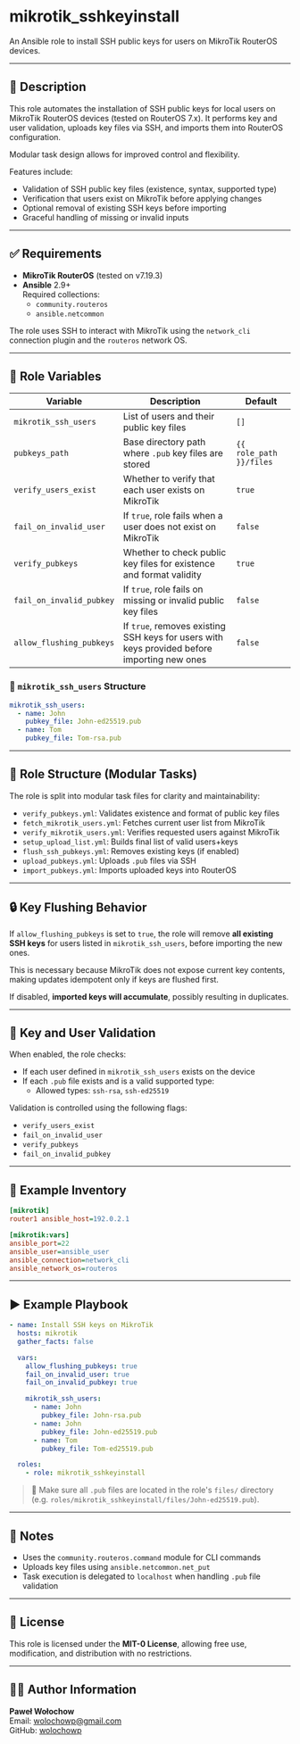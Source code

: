 # mikrotik_sshkeyinstall

An Ansible role to install SSH public keys for users on MikroTik RouterOS devices.

---

## 📄 Description

This role automates the installation of SSH public keys for local users on MikroTik RouterOS devices (tested on RouterOS 7.x). It performs key and user validation, uploads key files via SSH, and imports them into RouterOS configuration.

Modular task design allows for improved control and flexibility.

Features include:

- Validation of SSH public key files (existence, syntax, supported type)
- Verification that users exist on MikroTik before applying changes
- Optional removal of existing SSH keys before importing
- Graceful handling of missing or invalid inputs

---

## ✅ Requirements

- **MikroTik RouterOS** (tested on v7.19.3)
- **Ansible** 2.9+  
  Required collections:
  - `community.routeros`
  - `ansible.netcommon`

The role uses SSH to interact with MikroTik using the `network_cli` connection plugin and the `routeros` network OS.

---

## 📝 Role Variables

| Variable                   | Description                                                                                   | Default                        |
|---------------------------|-----------------------------------------------------------------------------------------------|--------------------------------|
| `mikrotik_ssh_users`      | List of users and their public key files                                                      | `[]`                           |
| `pubkeys_path`            | Base directory path where `.pub` key files are stored                                         | `{{ role_path }}/files`        |
| `verify_users_exist`      | Whether to verify that each user exists on MikroTik                                           | `true`                         |
| `fail_on_invalid_user`    | If `true`, role fails when a user does not exist on MikroTik                                  | `false`                        |
| `verify_pubkeys`          | Whether to check public key files for existence and format validity                           | `true`                         |
| `fail_on_invalid_pubkey`  | If `true`, role fails on missing or invalid public key files                                  | `false`                        |
| `allow_flushing_pubkeys`  | If `true`, removes existing SSH keys for users with keys provided before importing new ones   | `false`                        |

### 🔐 `mikrotik_ssh_users` Structure

```yaml
mikrotik_ssh_users:
  - name: John
    pubkey_file: John-ed25519.pub
  - name: Tom
    pubkey_file: Tom-rsa.pub
```

---

## 📁 Role Structure (Modular Tasks)

The role is split into modular task files for clarity and maintainability:

- `verify_pubkeys.yml`: Validates existence and format of public key files
- `fetch_mikrotik_users.yml`: Fetches current user list from MikroTik
- `verify_mikrotik_users.yml`: Verifies requested users against MikroTik
- `setup_upload_list.yml`: Builds final list of valid users+keys
- `flush_ssh_pubkeys.yml`: Removes existing keys (if enabled)
- `upload_pubkeys.yml`: Uploads `.pub` files via SSH
- `import_pubkeys.yml`: Imports uploaded keys into RouterOS

---

## 🔒 Key Flushing Behavior

If `allow_flushing_pubkeys` is set to `true`, the role will remove **all existing SSH keys** for users listed in `mikrotik_ssh_users`, before importing the new ones.

This is necessary because MikroTik does not expose current key contents, making updates idempotent only if keys are flushed first.

If disabled, **imported keys will accumulate**, possibly resulting in duplicates.

---

## 🧪 Key and User Validation

When enabled, the role checks:

- If each user defined in `mikrotik_ssh_users` exists on the device
- If each `.pub` file exists and is a valid supported type:
  - Allowed types: `ssh-rsa`, `ssh-ed25519`

Validation is controlled using the following flags:

- `verify_users_exist`
- `fail_on_invalid_user`
- `verify_pubkeys`
- `fail_on_invalid_pubkey`

---

## 🔧 Example Inventory

```ini
[mikrotik]
router1 ansible_host=192.0.2.1

[mikrotik:vars]
ansible_port=22
ansible_user=ansible_user
ansible_connection=network_cli
ansible_network_os=routeros
```

---

## ▶️ Example Playbook

```yaml
- name: Install SSH keys on MikroTik
  hosts: mikrotik
  gather_facts: false

  vars:
    allow_flushing_pubkeys: true
    fail_on_invalid_user: true
    fail_on_invalid_pubkey: true

    mikrotik_ssh_users:
      - name: John
        pubkey_file: John-rsa.pub
      - name: John
        pubkey_file: John-ed25519.pub
      - name: Tom
        pubkey_file: Tom-ed25519.pub

  roles:
    - role: mikrotik_sshkeyinstall
```

> 📂 Make sure all `.pub` files are located in the role's `files/` directory (e.g. `roles/mikrotik_sshkeyinstall/files/John-ed25519.pub`).

---

## 🧾 Notes

- Uses the `community.routeros.command` module for CLI commands
- Uploads key files using `ansible.netcommon.net_put`
- Task execution is delegated to `localhost` when handling `.pub` file validation

---

## 🪪 License

This role is licensed under the **MIT-0 License**, allowing free use, modification, and distribution with no restrictions.

---

## 🧑‍💻 Author Information

**Paweł Wołochow**  
Email: [wolochowp@gmail.com](mailto:wolochowp@gmail.com)  
GitHub: [wolochowp](https://github.com/wolochowp)